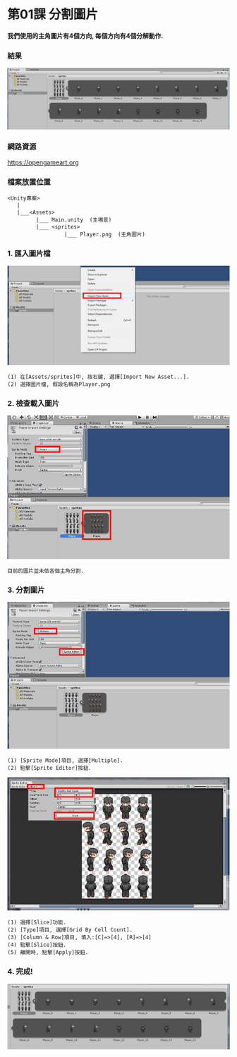 # 第01課 分割圖片

#### 我們使用的主角圖片有4個方向, 每個方向有4個分解動作.

### 結果
![GitHub Logo](/screen/img01.png)


### 網路資源
https://opengameart.org


### 檔案放置位置
```
<Unity專案>
   |  
   |___<Assets>
         |___ Main.unity  (主場景)  
         |___ <sprites>
                  |___ Player.png  (主角圖片)    
```


### 1. 匯入圖片檔 

![GitHub Logo](/screen/img01-01.png)

```
(1) 在[Assets/sprites]中, 按右鍵, 選擇[Import New Asset...].
(2) 選擇圖片檔, 假設名稱為Player.png
```

### 2. 檢查載入圖片 

![GitHub Logo](/screen/img01-02.png)

```
目前的圖片並未依各個主角分割.
```


### 3. 分割圖片 

![GitHub Logo](/screen/img01-03a.png)

```
(1) [Sprite Mode]項目, 選擇[Multiple].
(2) 點擊[Sprite Editor]按鈕.
```

![GitHub Logo](/screen/img01-03b.png)

```
(1) 選擇[Slice]功能.
(2) [Type]項目, 選擇[Grid By Cell Count].
(3) [Column & Row]項目, 填入:[C]=>[4], [R]=>[4] 
(4) 點擊[Slice]按鈕.
(5) 離開時, 點擊[Apply]按鈕.
```

### 4. 完成! 
![GitHub Logo](/screen/img01-04.png)
